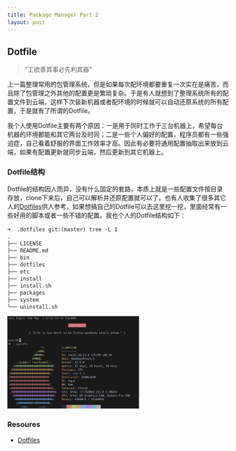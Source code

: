 ```yaml
---
title: Package Manager Part 2
layout: post
---
```


## Dotfile

> "工欲善其事必先利其器"

上一篇整理常用的包管理系统，但是如果每次配环境都要重复一次实在是痛苦，而且除了包管理之外其他的配置更是繁琐复杂。于是有人就想到了整理系统所有的配置文件到云端，这样下次装新机器或者配环境的时候就可以自动还原系统的所有配置，于是就有了所谓的Dotfile。

我个人使用Dotfile主要有两个原因：一是用于同时工作于三台机器上，希望每台机器的环境都能和其它两台及时同；二是一些个人偏好的配置，程序员都有一些强迫症，自己看着舒服的界面工作效率才高。因此有必要将通用配置抽取出来放到云端，如果有配置更新就同步云端，然后更新到其它机器上。


### Dotfile结构

Dotfile的结构因人而异，没有什么固定的套路，本质上就是一些配置文件按目录存放，clone下来后，自己可以解析并还原配置就可以了。也有人收集了很多其它人的[Dotfiles](https://dotfiles.github.io/)供人参考，如果想搞自己的Dotfile可以去这里挖一挖，里面经常有一些好用的脚本或者一些不错的配置。我也个人的Dotfile结构如下：

```
➜  .dotfiles git:(master) tree -L 1
.
├── LICENSE
├── README.md
├── bin
├── dotfiles
├── etc
├── install
├── install.sh
├── packages
├── system
└── uninstall.sh
```





<img src="/assets/images/2014/05/dotfile-1.png"  width="60%" />


### Resoures

- [Dotfiles](https://dotfiles.github.io/)